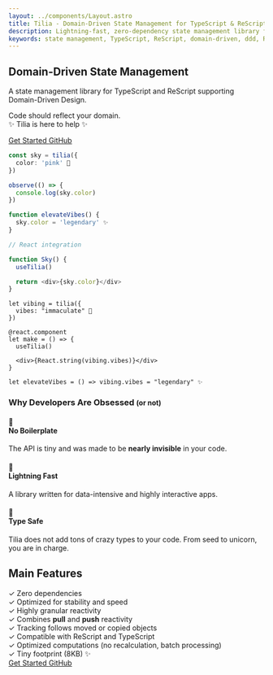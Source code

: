 ```yaml
---
layout: ../components/Layout.astro
title: Tilia - Domain-Driven State Management for TypeScript & ReScript
description: Lightning-fast, zero-dependency state management library for TypeScript and ReScript. Minimalist API with type safety and FRP helpers for modern, domain-driven web applications.
keywords: state management, TypeScript, ReScript, domain-driven, ddd, React, JavaScript, reactive programming, FRP, proxy tracking, zero dependencies, performance, pull reactivity, push reactivity
---
```


<section class="intro wide-comment">
  <div class="space-y-6">
    <h1
      class="text-3xl xl:text-4xl font-black text-transparent bg-clip-text bg-gradient-to-r from-yellow-200 to-cyan-100 mt-16">
      Domain-Driven State Management
    </h1>
    <p class="text-xl font-medium text-white/80">
      A state management library for TypeScript and ReScript supporting Domain-Driven Design.
    </p>
    <p class="rainbow">Code should reflect your domain. <br/>✨ Tilia is here to help ✨</p>
    <div class="flex flex-row space-x-4 justify-center gap-4 mt-16">
      <a href="/docs"
        class="bg-gradient-to-r from-green-400 to-blue-500 px-6 py-3 rounded-full font-bold hover:scale-105 transform transition">
        Get Started
      </a>
      <a href="https://github.com/tiliajs/tilia"
        class="border-2 border-white/50 px-6 py-3 rounded-full font-bold hover:bg-white/20 transition">
        GitHub
      </a>
    </div>
  </div>
  <div>

```typescript
const sky = tilia({
  color: 'pink' 🌈
})

observe(() => {
  console.log(sky.color)
})

function elevateVibes() {
  sky.color = 'legendary' ✨
}

// React integration

function Sky() {
  useTilia()

  return <div>{sky.color}</div>
}
```

```rescript
let vibing = tilia({
  vibes: "immaculate" 🌈
})

@react.component
let make = () => {
  useTilia()

  <div>{React.string(vibing.vibes)}</div>
}

let elevateVibes = () => vibing.vibes = "legendary" ✨

```

  </div>
</section>

<section class="bg-black/10 py-16">
  <div class="container mx-auto px-6 text-center">
    <h3 class="text-2xl md:text-3xl font-bold mb-8 text-transparent bg-clip-text bg-gradient-to-r from-blue-300 to-amber-200">
      Why Developers Are Obsessed <small class="text-cyan-200 opacity-40">(or not)</small>
    </h3>
    <div class="grid md:grid-cols-3 gap-8">
      <div class="bg-black/20 p-6 rounded-xl hover:scale-105 transition transform">
        <h4 class="text-xl font-bold mb-4">🌱<br/>No Boilerplate</h4>
        <p class="text-sm">The API is tiny and was made to be <strong class="text-black/40 drop-shadow-lg drop-shadow-cyan-200/20">nearly invisible</strong> in your code.</p>
      </div>
      <div class="bg-black/20 p-6 rounded-xl hover:scale-105 transition transform">
        <h4 class="text-xl font-bold mb-4">🚀<br/> Lightning Fast</h4>
        <p class="text-sm">A library written for data-intensive and highly interactive apps.</p>
      </div>
      <div class="bg-black/20 p-6 rounded-xl hover:scale-105 transition transform">
        <h4 class="text-xl font-bold mb-4">🌈<br/> Type Safe</h4>
        <p class="text-sm">Tilia does not add tons of crazy types to your code. From seed to unicorn, you are in charge.</p>
      </div>
      <div class="bg-black/20 backdrop-blur-lg rounded-xl md:p-8 p-4 border border-white/20 md:col-span-3">
        <h2 class="text-3xl font-bold mb-6 text-transparent bg-clip-text bg-gradient-to-r from-green-400 to-blue-500">
          Main Features
        </h2>
        <div class="grid lg:grid-cols-2 lg:gap-6 gap-3">
          <div class="space-y-3">
            <div class="flex items-center space-x-2">
              <span class="text-green-400">✓</span>
              <span class="font-bold text-green-300">Zero dependencies</span>
            </div>
            <div class="flex items-center space-x-2">
              <span class="text-green-400">✓</span>
              <span>Optimized for stability and speed</span>
            </div>
            <div class="flex items-center space-x-2">
              <span class="text-green-400">✓</span>
              <span>Highly granular reactivity</span>
            </div>
            <div class="flex items-center space-x-2">
              <span class="text-green-400">✓</span>
              <span>Combines <strong>pull</strong> and <strong>push</strong> reactivity</span>
            </div>
          </div>
          <div class="space-y-3">
            <div class="flex items-center space-x-2">
              <span class="text-green-400">✓</span>
              <span>Tracking follows moved or copied objects</span>
            </div>
            <div class="flex items-center space-x-2">
              <span class="text-green-400">✓</span>
              <span>Compatible with ReScript and TypeScript</span>
            </div>
            <div class="flex items-center space-x-2">
              <span class="text-green-400">✓</span>
              <span>Optimized computations (no recalculation, batch processing)</span>
            </div>
            <div class="flex items-center space-x-2">
              <span class="text-green-400">✓</span>
              <span>Tiny footprint (8KB) ✨</span>
            </div>
          </div>
        </div>
      </div>
    </div>
    <div class="flex justify-center items-center w-full">
      <div class="flex flex-row gap-4 w-full m-8 max-w-96 justify-evenly">
        <a href="/docs"
          class="bg-gradient-to-r from-green-400/90 to-blue-500/80 px-6 py-3 rounded-full font-bold hover:scale-105 transform transition">
          Get Started
        </a>
        <a href="https://github.com/tiliajs/tilia"
          class="border-2 border-white/50 px-6 py-3 rounded-full font-bold hover:bg-white/20 transition">
          GitHub
        </a>
      </div>
    </div>

  </div>

</section>

</div>
